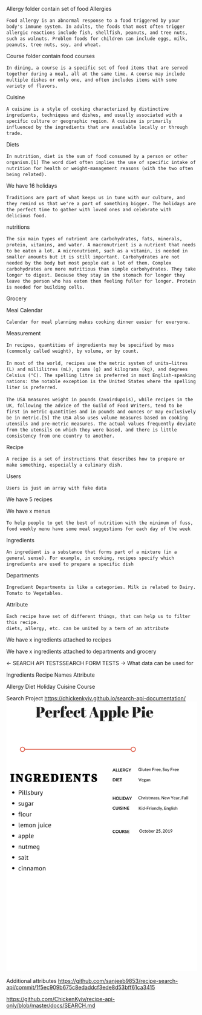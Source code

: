 
Allergy folder contain set of food Allergies

```
Food allergy is an abnormal response to a food triggered by your body's immune system. In adults, the foods that most often trigger allergic reactions include fish, shellfish, peanuts, and tree nuts, such as walnuts. Problem foods for children can include eggs, milk, peanuts, tree nuts, soy, and wheat.
```

Course folder contain food courses
```
In dining, a course is a specific set of food items that are served together during a meal, all at the same time. A course may include multiple dishes or only one, and often includes items with some variety of flavors.
```

Сuisine
```
A cuisine is a style of cooking characterized by distinctive ingredients, techniques and dishes, and usually associated with a specific culture or geographic region. A cuisine is primarily influenced by the ingredients that are available locally or through trade.
```

Diets
```
In nutrition, diet is the sum of food consumed by a person or other organism.[1] The word diet often implies the use of specific intake of nutrition for health or weight-management reasons (with the two often being related).
```

We have 16 holidays

```
Traditions are part of what keeps us in tune with our culture, and they remind us that we're a part of something bigger. The holidays are the perfect time to gather with loved ones and celebrate with delicious food.
```


nutritions

```
The six main types of nutrient are carbohydrates, fats, minerals, protein, vitamins, and water. A macronutrient is a nutrient that needs to be eaten a lot. A micronutrient, such as a vitamin, is needed in smaller amounts but it is still important. Carbohydrates are not needed by the body but most people eat a lot of them. Complex carbohydrates are more nutritious than simple carbohydrates. They take longer to digest. Because they stay in the stomach for longer they leave the person who has eaten them feeling fuller for longer. Protein is needed for building cells.
```


Grocery

Meal Calendar
```
Calendar for meal planning makes cooking dinner easier for everyone.
```

Measurement

```
In recipes, quantities of ingredients may be specified by mass (commonly called weight), by volume, or by count.

In most of the world, recipes use the metric system of units—litres (L) and millilitres (mL), grams (g) and kilograms (kg), and degrees Celsius (°C). The spelling litre is preferred in most English-speaking nations: the notable exception is the United States where the spelling liter is preferred.

The USA measures weight in pounds (avoirdupois), while recipes in the UK, following the advice of the Guild of Food Writers, tend to be first in metric quantities and in pounds and ounces or may exclusively be in metric.[5] The USA also uses volume measures based on cooking utensils and pre-metric measures. The actual values frequently deviate from the utensils on which they were based, and there is little consistency from one country to another.
```

Recipe

```
A recipe is a set of instructions that describes how to prepare or make something, especially a culinary dish.
```

Users

```
Users is just an array with fake data
```






We have 5 recipes












We have x menus
```
To help people to get the best of nutrition with the minimum of fuss, food weekly menu have some meal suggestions for each day of the week
```

Ingredients

```
An ingredient is a substance that forms part of a mixture (in a general sense). For example, in cooking, recipes specify which ingredients are used to prepare a specific dish
```

Departments

```
Ingredient Departments is like a categories. Milk is related to Dairy. Tomato to Vegetables.
```

Attribute

```
Each recipe have set of different things, that can help us to filter this recipe.
diets, allergy, etc. can be united by a term of an attribute
```




We have x ingredients attached to recipes

We have x ingredients attached to departments and grocery

← SEARCH API TESTSSEARCH FORM TESTS →
What data can be used for


Ingredients
Recipe Names
Attribute

Allergy
Diet
Holiday
Cuisine
Course



Search Project
https://chickenkyiv.github.io/search-api-documentation/
![](https://raw.githubusercontent.com/ChickenKyiv/creative/master/searchAPI/36940117-bf129978-1f45-11e8-884c-1df315c7fd14.png)

Additional attributes
https://github.com/sanjeeb9853/recipe-search-api/commit/1f5ec909b675c8edaddcf3ede8d53bff61ca3415

https://github.com/ChickenKyiv/recipe-api-only/blob/master/docs/SEARCH.md

